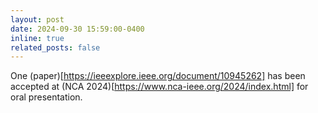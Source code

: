```yaml
---
layout: post
date: 2024-09-30 15:59:00-0400
inline: true
related_posts: false
---
```


One (paper)[https://ieeexplore.ieee.org/document/10945262] has been accepted at (NCA 2024)[https://www.nca-ieee.org/2024/index.html] for oral presentation.
